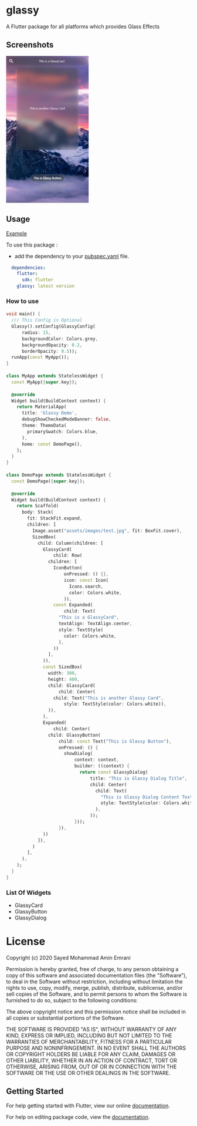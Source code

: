 # glassy

A Flutter package for all platforms which provides Glass Effects

## Screenshots

<img src="https://github.com/smae1993/glassy/blob/main/screenShots/screen_shot_2.png" height="400em" width="225em" />

## Usage

[Example](https://github.com/parth58/Social-SignIn-Buttons/blob/master/example/lib/main.dart)

To use this package :

* add the dependency to your [pubspec.yaml](https://github.com/smae1993/glassy/blob/main/pubspec.yaml) file.

```yaml
  dependencies:
    flutter:
      sdk: flutter
    glassy: latest version
```

### How to use

```dart
void main() {
  /// This Config is Optional
  Glassy().setConfig(GlassyConfig(
      radius: 15,
      backgroundColor: Colors.grey,
      backgroundOpacity: 0.2,
      borderOpacity: 0.5));
  runApp(const MyApp());
}

class MyApp extends StatelessWidget {
  const MyApp({super.key});

  @override
  Widget build(BuildContext context) {
    return MaterialApp(
      title: 'Glassy Demo',
      debugShowCheckedModeBanner: false,
      theme: ThemeData(
        primarySwatch: Colors.blue,
      ),
      home: const DemoPage(),
    );
  }
}

class DemoPage extends StatelessWidget {
  const DemoPage({super.key});

  @override
  Widget build(BuildContext context) {
    return Scaffold(
      body: Stack(
        fit: StackFit.expand,
        children: [
          Image.asset("assets/images/test.jpg", fit: BoxFit.cover),
          SizedBox(
            child: Column(children: [
              GlassyCard(
                  child: Row(
                children: [
                  IconButton(
                      onPressed: () {},
                      icon: const Icon(
                        Icons.search,
                        color: Colors.white,
                      )),
                  const Expanded(
                      child: Text(
                    "This is a GlassyCard",
                    textAlign: TextAlign.center,
                    style: TextStyle(
                      color: Colors.white,
                    ),
                  ))
                ],
              )),
              const SizedBox(
                width: 300,
                height: 400,
                child: GlassyCard(
                    child: Center(
                  child: Text("This is another Glassy Card",
                      style: TextStyle(color: Colors.white)),
                )),
              ),
              Expanded(
                  child: Center(
                child: GlassyButton(
                    child: const Text("This is Glassy Button"),
                    onPressed: () {
                      showDialog(
                          context: context,
                          builder: ((context) {
                            return const GlassyDialog(
                                title: "This is Glassy Dialog Title",
                                child: Center(
                                  child: Text(
                                    "This is Glassy Dialog Content Text Widget",
                                    style: TextStyle(color: Colors.white),
                                  ),
                                ));
                          }));
                    }),
              ))
            ]),
          )
        ],
      ),
    );
  }
}

```

### List Of Widgets
* GlassyCard
* GlassyButton
* GlassyDialog


# License
Copyright (c) 2020 Sayed Mohammad Amin Emrani

Permission is hereby granted, free of charge, to any person obtaining a copy
of this software and associated documentation files (the "Software"), to deal
in the Software without restriction, including without limitation the rights
to use, copy, modify, merge, publish, distribute, sublicense, and/or sell
copies of the Software, and to permit persons to whom the Software is
furnished to do so, subject to the following conditions:

The above copyright notice and this permission notice shall be included in all
copies or substantial portions of the Software.

THE SOFTWARE IS PROVIDED "AS IS", WITHOUT WARRANTY OF ANY KIND, EXPRESS OR
IMPLIED, INCLUDING BUT NOT LIMITED TO THE WARRANTIES OF MERCHANTABILITY,
FITNESS FOR A PARTICULAR PURPOSE AND NONINFRINGEMENT. IN NO EVENT SHALL THE
AUTHORS OR COPYRIGHT HOLDERS BE LIABLE FOR ANY CLAIM, DAMAGES OR OTHER
LIABILITY, WHETHER IN AN ACTION OF CONTRACT, TORT OR OTHERWISE, ARISING FROM,
OUT OF OR IN CONNECTION WITH THE SOFTWARE OR THE USE OR OTHER DEALINGS IN THE
SOFTWARE.


## Getting Started

For help getting started with Flutter, view our online [documentation](https://flutter.io/).

For help on editing package code, view the [documentation](https://flutter.io/developing-packages/).